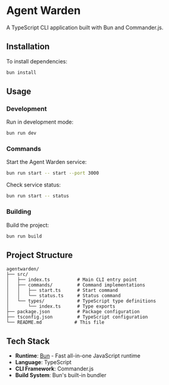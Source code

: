 # Agent Warden

A TypeScript CLI application built with Bun and Commander.js.

## Installation

To install dependencies:

```bash
bun install
```

## Usage

### Development

Run in development mode:

```bash
bun run dev
```

### Commands

Start the Agent Warden service:

```bash
bun run start -- start --port 3000
```

Check service status:

```bash
bun run start -- status
```

### Building

Build the project:

```bash
bun run build
```

## Project Structure

```
agentwarden/
├── src/
│   ├── index.ts          # Main CLI entry point
│   ├── commands/         # Command implementations
│   │   ├── start.ts      # Start command
│   │   └── status.ts     # Status command
│   └── types/            # TypeScript type definitions
│       └── index.ts      # Type exports
├── package.json          # Package configuration
├── tsconfig.json         # TypeScript configuration
└── README.md            # This file
```

## Tech Stack

- **Runtime**: [Bun](https://bun.sh) - Fast all-in-one JavaScript runtime
- **Language**: TypeScript
- **CLI Framework**: Commander.js
- **Build System**: Bun's built-in bundler
